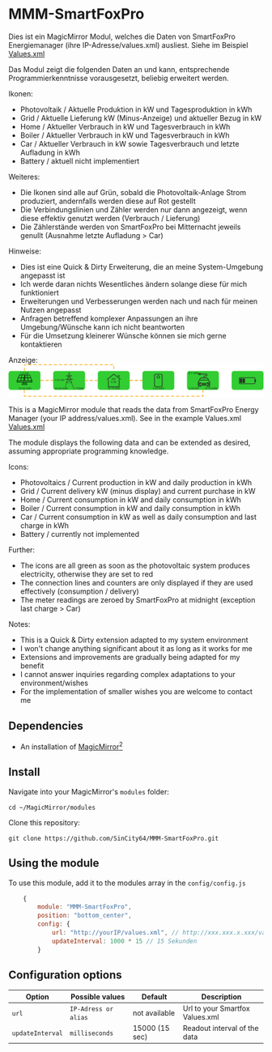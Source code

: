 # MMM-SmartFoxPro

Dies ist ein MagicMirror Modul, welches die Daten von SmartFoxPro Energiemanager (ihre IP-Adresse/values.xml) ausliest.
Siehe im Beispiel [Values.xml](https://github.com/SinCity64/MMM-SmartFoxPro/blob/71ab4732550ced66449d2ed4d214a6dfa38a84ae/Values.xml)

Das Modul zeigt die folgenden Daten an und kann, entsprechende Programmierkenntnisse vorausgesetzt, beliebig erweitert werden.

Ikonen:
- Photovoltaik / Aktuelle Produktion in kW und Tagesproduktion in kWh
- Grid / Aktuelle Lieferung kW (Minus-Anzeige) und aktueller Bezug in kW
- Home / Aktueller Verbrauch in kW und Tagesverbrauch in kWh
- Boiler / Aktueller Verbrauch in kW und Tagesverbrauch in kWh
- Car / Aktueller Verbrauch in kW sowie Tagesverbrauch und letzte Aufladung in kWh
- Battery / aktuell nicht implementiert

Weiteres:
- Die Ikonen sind alle auf Grün, sobald die Photovoltaik-Anlage Strom produziert, andernfalls werden diese auf Rot gestellt
- Die Verbindungslinien und Zähler werden nur dann angezeigt, wenn diese effektiv genutzt werden (Verbrauch / Lieferung)
- Die Zählerstände werden von SmartFoxPro bei Mitternacht jeweils genullt (Ausnahme letzte Aufladung > Car)

Hinweise:
- Dies ist eine Quick & Dirty Erweiterung, die an meine System-Umgebung angepasst ist
- Ich werde daran nichts Wesentliches ändern solange diese für mich funktioniert
- Erweiterungen und Verbesserungen werden nach und nach für meinen Nutzen angepasst
- Anfragen betreffend komplexer Anpassungen an ihre Umgebung/Wünsche kann ich nicht beantworten
- Für die Umsetzung kleinerer Wünsche können sie mich gerne kontaktieren

Anzeige:
![SmartFoxpro.PNG](https://github.com/SinCity64/MMM-SmartFoxPro/blob/8762721d3c745bb54826b3b8da301fecc1203c37/SmartFoxPro.png)

This is a MagicMirror module that reads the data from SmartFoxPro Energy Manager (your IP address/values.xml). See in the example Values.xml [Values.xml](https://github.com/SinCity64/MMM-SmartFoxPro/blob/71ab4732550ced66449d2ed4d214a6dfa38a84ae/Values.xml)

The module displays the following data and can be extended as desired, assuming appropriate programming knowledge.

Icons:
- Photovoltaics / Current production in kW and daily production in kWh
- Grid / Current delivery kW (minus display) and current purchase in kW
- Home / Current consumption in kW and daily consumption in kWh
- Boiler / Current consumption in kW and daily consumption in kWh
- Car / Current consumption in kW as well as daily consumption and last charge in kWh
- Battery / currently not implemented

Further:
- The icons are all green as soon as the photovoltaic system produces electricity, otherwise they are set to red
- The connection lines and counters are only displayed if they are used effectively (consumption / delivery)
- The meter readings are zeroed by SmartFoxPro at midnight (exception last charge > Car)

Notes:
- This is a Quick & Dirty extension adapted to my system environment
- I won't change anything significant about it as long as it works for me
- Extensions and improvements are gradually being adapted for my benefit
- I cannot answer inquiries regarding complex adaptations to your environment/wishes
- For the implementation of smaller wishes you are welcome to contact me


## Dependencies
- An installation of [MagicMirror<sup>2</sup>](https://github.com/MichMich/MagicMirror)

## Install
Navigate into your MagicMirror's `modules` folder:
```
cd ~/MagicMirror/modules
```

Clone this repository:
```
git clone https://github.com/SinCity64/MMM-SmartFoxPro.git
```

## Using the module

To use this module, add it to the modules array in the `config/config.js`

```js
    {
        module: "MMM-SmartFoxPro",
        position: "bottom_center",
        config: {
            url: "http://yourIP/values.xml", // http://xxx.xxx.x.xxx/values.xml eg http://smartfox.home/values.xml
            updateInterval: 1000 * 15 // 15 Sekunden
        }
```

## Configuration options

Option|Possible values|Default|Description
------|------|------|-----------
`url`|`IP-Adress or alias`|not available|Url to your Smartfox Values.xml
`updateInterval`|`milliseconds`|15000 (15 sec)|Readout interval of the data

[mm]: https://github.com/MagicMirrorOrg/MagicMirror
